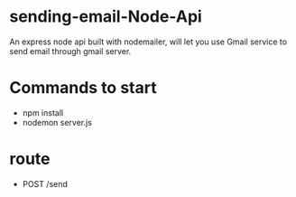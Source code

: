 # sending-email-Node-Api
An express node api built with nodemailer,  will let you use Gmail service to send email through gmail server.

# Commands to start
* npm install
* nodemon server.js

# route
* POST /send
